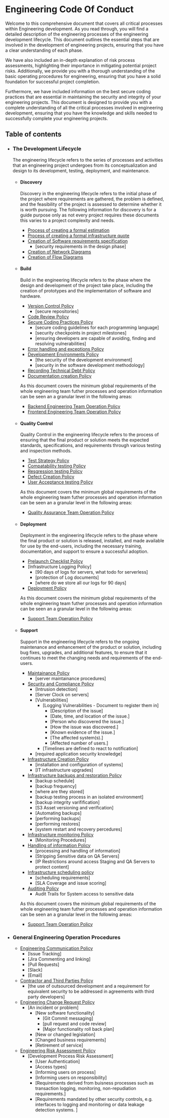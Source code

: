 # Engineering Code Of Conduct

Welcome to this comprehensive document that covers all critical processes within Engineering development. As you read through, you will find a detailed description of the engineering processes of the engineering development lifecycle. This document outlines the essential steps that are involved in the development of engineering projects, ensuring that you have a clear understanding of each phase.

We have also included an in-depth explanation of risk process assessments, highlighting their importance in mitigating potential project risks. Additionally, we provide you with a thorough understanding of the basic operating procedures for engineering, ensuring that you have a solid foundation for successful project completion.

Furthermore, we have included information on the best secure coding practices that are essential in maintaining the security and integrity of your engineering projects. This document is designed to provide you with a complete understanding of all the critical processes involved in engineering development, ensuring that you have the knowledge and skills needed to successfully complete your engineering projects.

## Table of contents

- ### The Development Lifecycle
  The engineering lifecycle refers to the series of processes and activities that an engineering project undergoes from its conceptualization and design to its development, testing, deployment, and maintenance.    

  - #### Discovery
    Discovery in the engineering lifecycle refers to the initial phase of the project where requirements are gathered, the problem is defined, and the feasibility of the project is assessed to determine whether it is worth pursuing. The following information for discovery is for a guide purpose only as not every project requires these documents this varies to a project complexity and needs. 
    
    - [Process of creating a formal estimation](https://github.com/383Project/engineering-code-of-conduct/blob/main/lifecycle/discovery/estimation-process.md)
    - [Process of creating a formal infrastructure quote](/)
    - [Creation of Software requirements specification](/)
      - [security requirements in the design phase] 
    - [Creation of Network Diagrams](/)
    - [Creation of Flow Diagrams](/)
  
  - #### Build
    Build in the engineering lifecycle refers to the phase where the design and development of the project take place, including the creation of prototypes and the implementation of software and hardware.
    
    - [Version Control Policy](/)
      - [secure repositories] 
    - [Code Review Policy](/)
    - [Secure Coding Practices Policy](/)
      - [secure coding guidelines for each programming language]
      - [security checkpoints in project milestones]
      - [ensuring developers are capable of avoiding, finding and resolving vulnerabilities]
    - [Error handling and exceptions Policy](/) 
    - [Development Environments Policy](/)
      - [the security of the development environment]
      - [security in the software development methodology]
    - [Recording Technical Debt Policy](/)
    - [Documentation creation Policy](/)
    
    As this document covers the minimum global requirements of the whole engineering team futher processes and operation information can be seen an a granular level in the following areas:
    
    - [Backend Engineering Team Operation Policy](/)
    - [Frontend Engineering Team Operation Policy](/)
  
  - #### Quality Control
    Quality Control in the engineering lifecycle refers to the process of ensuring that the final product or solution meets the expected standards, specifications, and requirements through various testing and inspection methods.
    
    - [Test Strategy Policy](/)
    - [Compatability testing Policy](/)
    - [Resgression testing Policy](/)
    - [Defect Creation Policy](/)
    - [User Acceptance testing Policy](/)
    
     As this document covers the minimum global requirements of the whole engineering team futher processes and operation information can be seen an a granular level in the following areas:
    - [Quality Assurance Team Operation Policy](/)

  - #### Deployment
    Deployment in the engineering lifecycle refers to the phase where the final product or solution is released, installed, and made available for use by the end-users, including the necessary training, documentation, and support to ensure a successful adoption.
    
    - [Prelaunch Checklist Policy](/)
    - [Infrastructure Logging Policy]
      - [90 days of logs for servers, what todo for serverless]
      - [protection of Log documents]
      - [where do we store all our logs for 90 days] 
    - [Deployment Policy](/)
    
    As this document covers the minimum global requirements of the whole engineering team futher processes and operation information can be seen an a granular level in the following areas:
    - [Support Team Operation Policy](/)
  
  - #### Support
    Support in the engineering lifecycle refers to the ongoing maintenance and enhancement of the product or solution, including bug fixes, upgrades, and additional features, to ensure that it continues to meet the changing needs and requirements of the end-users.
    
    - [Maintainance Policy](/)
      - [server maintainance procedures]
    - [Security and Compliance Policy](/)
      - [Intrusion detection]
      - [Server Clock on servers]
      - [Vulnerabilities]
        - [Logging Vulnerabilities - Document to register them in]
          - [Description of the issue]
          - [Date, time, and location of the issue.]
          - [Person who discovered the issue.]
          - [How the issue was discovered.]
          - [Known evidence of the issue.]
          - [The affected system(s).]
          - [Affected number of users.]
        - [Timelines are defined to react to notification]
      - [required application security knowledge]
    - [Infrastructure Creation Policy](/)
      - [installation and configuration of systems]
      - [IT infrastructure upgrades]
    - [Infrastructure backups and restoration Policy](/)
      - [backup schedule]
      - [backup frequency]
      - [where are they stored]
      - [backup testing process in an isolated environment]
      - [backup integrity varifification]
      - [S3 Asset versioning and verification]
      - [Automating backups]
      - [performing backups]
      - [performing restores]
      - [system restart and recovery percedures]
    - [Infrastructure monitoring Policy](/)
      - [Monitoring Procedures]  
    - [Handling of information Policy](/)
      - [processing and handling of information]
      - [Stripping Sensitive data on QA Servers]
      - [IP Restrictions around access Staging and QA Servers to  protect content] 
    - [Infrastructure scheduling policy](/)
      - [scheduling requirements] 
      - [SLA Coverage and issue scoring]
    - [Auditing Policy](/)
      - Audit Trails for System access to sensitive data
    
    As this document covers the minimum global requirements of the whole engineering team futher processes and operation information can be seen an a granular level in the following areas:
    - [Support Team Operation Policy](/)

- ### General Engineering Operation Procedures

  - [Engineering Communication Policy](/)
    - [Issue Tracking]
    - [Jira Commenting and linking]
    - [Pull Requests]
    - [Slack]
    - [Email]
  - [Contractor and Third Parties Policy](/)
    - [the use of outsourced development and a requirement for equivalent security to be addressed in agreements with third party developers] 
  - [Engineering Change Request Policy](/)
    - [An incident or problem]
      - [New software functionality]
        - [Git Commit messaging]
        - [pull request and code review]
        - [Major functionality roll back plan] 
      - [New or changed legislation]
      - [Changed business requirements]
      - [Retirement of service] 
  - [Engineering Risk Assessment Policy](/)
    - [Development Process Risk Assessment]
      - [User Authentication]
      - [Access types]
      - [Informing users on process]
      - [Informing users on responsibility]
      - [Requirements derived from buisness processes such as transaction logging, monitoring, non-repudiation requirements.]
      - [Requirements mandated by other security controls, e.g. interfaces to logging and monitoring or data leakage detection systems. ]
